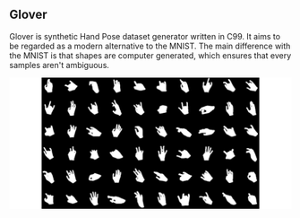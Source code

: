 ## Glover

Glover is synthetic Hand Pose dataset generator written in C99. It aims to be regarded as a modern alternative to the MNIST. 
The main difference with the MNIST is that shapes are computer generated, which ensures that every samples aren't ambiguous.

<p align="center">
  <img src="https://github.com/Cryst4L/Glover/blob/main/hands.png"/>
</p>


